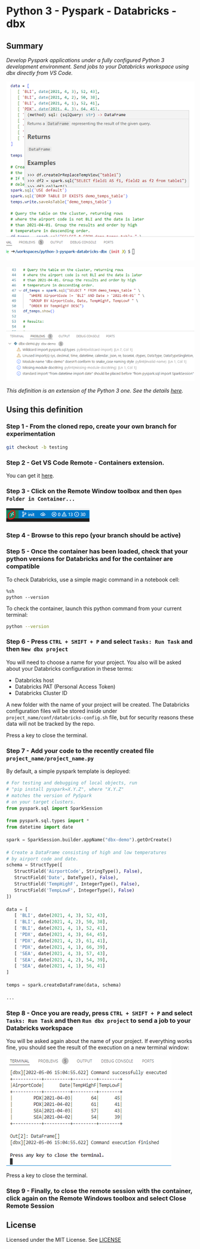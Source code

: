 # Python 3 - Pyspark - Databricks - dbx

## Summary

*Develop Pyspark applications under a fully configured Python 3 development environment. Send jobs to your Databricks workspace using dbx directly from VS Code.*

![Access to docs](./README/img/docum.png)

![Code analysis](./README/img/code-analysis.png)

*This definition is an extension of the Python 3 one. See the details [here](https://github.com/microsoft/vscode-dev-containers/blob/main/containers/python-3/README.md).*

## Using this definition

### Step 1 - From the cloned repo, create your own branch for experimentation

```bash
git checkout -b testing
```

### Step 2 - Get VS Code Remote - Containers extension.

You can get it [here](https://aka.ms/vscode-remote/download/containers).

### Step 3 - Click on the Remote Window toolbox and then `Open Folder in Container...`

![The Remote Window toolbox](./README/img/remote-windows-toolbox.png)

### Step 4 - Browse to this repo (your branch should be active)

### Step 5 - Once the container has been loaded, check that your python versions for Databricks and for the container are compatible

To check Databricks, use a simple magic command in a notebook cell:

```text
%sh
python --version
```

To check the container, launch this python command from your current terminal:

```bash
python --version
```

### Step 6 - Press `CTRL + SHIFT + P` and select `Tasks: Run Task` and then `New dbx project`

You will need to choose a name for your project. You also will be asked about your Databricks configuration in these terms:

- Databricks host
- Databricks PAT (Personal Access Token)
- Databricks Cluster ID

A new folder with the name of your project will be created. The Databricks configuration files will be stored inside under `project_name/conf/databricks-config.sh` file, but for security reasons these data will not be tracked by the repo.

Press a key to close the terminal.

### Step 7 - Add your code to the recently created file `project_name/project_name.py`

By default, a simple pyspark template is deployed:

```python
# For testing and debugging of local objects, run
# "pip install pyspark=X.Y.Z", where "X.Y.Z"
# matches the version of PySpark
# on your target clusters.
from pyspark.sql import SparkSession

from pyspark.sql.types import *
from datetime import date

spark = SparkSession.builder.appName("dbx-demo").getOrCreate()

# Create a DataFrame consisting of high and low temperatures
# by airport code and date.
schema = StructType([
   StructField('AirportCode', StringType(), False),
   StructField('Date', DateType(), False),
   StructField('TempHighF', IntegerType(), False),
   StructField('TempLowF', IntegerType(), False)
])

data = [
   [ 'BLI', date(2021, 4, 3), 52, 43],
   [ 'BLI', date(2021, 4, 2), 50, 38],
   [ 'BLI', date(2021, 4, 1), 52, 41],
   [ 'PDX', date(2021, 4, 3), 64, 45],
   [ 'PDX', date(2021, 4, 2), 61, 41],
   [ 'PDX', date(2021, 4, 1), 66, 39],
   [ 'SEA', date(2021, 4, 3), 57, 43],
   [ 'SEA', date(2021, 4, 2), 54, 39],
   [ 'SEA', date(2021, 4, 1), 56, 41]
]

temps = spark.createDataFrame(data, schema)

...
```

### Step 8 - Once you are ready, press `CTRL + SHIFT + P` and select `Tasks: Run Task` and then `Run dbx project` to send a job to your Databricks workspace

You will be asked again about the name of your project. If everything works fine, you should see the result of the execution on a new terminal window:

![Results of the execution](./README/img/results.png)

Press a key to close the terminal.

### Step 9 - Finally, to close the remote session with the container, click again on the Remote Windows toolbox and select Close Remote Session

## License

Licensed under the MIT License. See [LICENSE](https://github.com/microsoft/vscode-dev-containers/blob/main/LICENSE)

